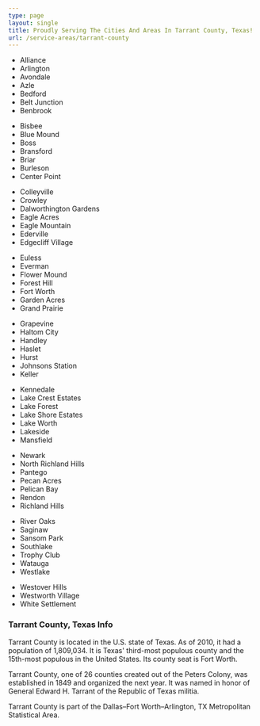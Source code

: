 ```yaml
---
type: page
layout: single
title: Proudly Serving The Cities And Areas In Tarrant County, Texas!
url: /service-areas/tarrant-county
---
```


<section class="counties">

- Alliance 
- Arlington
- Avondale
- Azle 
- Bedford
- Belt Junction
- Benbrook

* Bisbee
* Blue Mound
* Boss
* Bransford
* Briar 
* Burleson
* Center Point

- Colleyville
- Crowley 
- Dalworthington Gardens
- Eagle Acres
- Eagle Mountain
- Ederville
- Edgecliff Village

* Euless
* Everman
* Flower Mound
* Forest Hill
* Fort Worth 
* Garden Acres
* Grand Prairie 

- Grapevine 
- Haltom City
- Handley
- Haslet 
- Hurst
- Johnsons Station
- Keller

* Kennedale
* Lake Crest Estates
* Lake Forest
* Lake Shore Estates
* Lake Worth
* Lakeside
* Mansfield

- Newark
- North Richland Hills
- Pantego
- Pecan Acres
- Pelican Bay
- Rendon
- Richland Hills

* River Oaks
* Saginaw
* Sansom Park
* Southlake
* Trophy Club
* Watauga
* Westlake

- Westover Hills
- Westworth Village
- White Settlement

</section>

### Tarrant County, Texas Info

Tarrant County is located in the U.S. state of Texas. As of 2010, it had a population of 1,809,034. It is Texas' third-most populous county and the 15th-most populous in the United States. Its county seat is Fort Worth.

Tarrant County, one of 26 counties created out of the Peters Colony, was established in 1849 and organized the next year. It was named in honor of General Edward H. Tarrant of the Republic of Texas militia.

Tarrant County is part of the Dallas–Fort Worth–Arlington, TX Metropolitan Statistical Area. 
